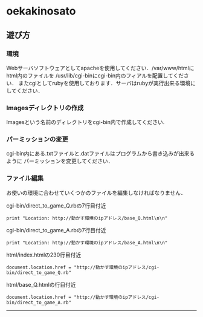 # oekakinosato

## 遊び方

### 環境 ###
Webサーバソフトウェアとしてapacheを使用してください．/var/www/htmlにhtml内のファイルを
/usr/lib/cgi-binにcgi-bin内のフィアルを配置してください．
またcgiとしてrubyを使用しております．サーバはrubyが実行出来る環境にしてください．

### Imagesディレクトリの作成 ###
Imagesという名前のディレクトリをcgi-bin内で作成してください.

### パーミッションの変更 ###
cgi-bin内にある.txtファイルと.datファイルはプログラムから書き込みが出来るように
パーミッションを変更してください．


### ファイル編集 ###
お使いの環境に合わせていくつかのファイルを編集しなければなりません．

cgi-bin/direct_to_game_Q.rbの7行目付近

    print "Location: http://動かす環境のipアドレス/base_Q.html\n\n"


cgi-bin/direct_to_game_A.rbの7行目付近

    print "Location: http://動かす環境のipアドレス/base_A.html\n\n"


html/index.htmlの230行目付近

    document.location.href = "http://動かす環境のipアドレス/cgi-bin/direct_to_game_Q.rb"


html/base_Q.htmlの行目付近

    document.location.href = "http://動かす環境のipアドレス/cgi-bin/direct_to_game_A.rb"

----------------